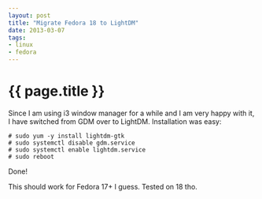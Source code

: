 ```yaml
---
layout: post
title: "Migrate Fedora 18 to LightDM"
date: 2013-03-07
tags:
- linux
- fedora
---
```

{{ page.title }}
================

Since I am using i3 window manager for a while and I am very happy with it, I
have switched from GDM over to LightDM. Installation was easy:

    # sudo yum -y install lightdm-gtk
    # sudo systemctl disable gdm.service
    # sudo systemctl enable lightdm.service
    # sudo reboot

Done!

This should work for Fedora 17+ I guess. Tested on 18 tho.
